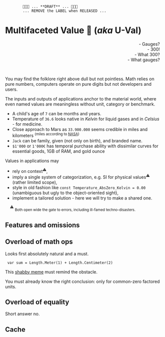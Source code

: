             🚧🚧🚧 ... **DRAFT** ... 🚧🚧🚧
            ... REMOVE the LABEL when RELEASED ...
# Multifaceted Value :diamond_shape_with_a_dot_inside: (_aka_ **U-Val**)

<div dir="rtl">?Gauges&nbsp;-</div>
<div dir="rtl">!300&nbsp;-</div>
<div dir="rtl">?What 300&nbsp;-</div>
<div dir="rtl">?What gauges&nbsp;-</div>
<p>&nbsp;</p>

 You may find the folklore right above dull but not pointless. Math relies on pure numbers, computers operate on pure digits but not developers and users.  
 
 The inputs and outputs of applications anchor to the material world, where even named values are meaningless without unit, category or benchmark. 

- A child's age of `7` can be months and years.
- Temperature of `36.6` looks native in _Kelvin_ for liquid gases and in _Celsius_ - for medicine.
- Close approach to Mars as `33.900.000` seems credible in miles and kilometers <sup>(miles according to [NASA](https://mars.nasa.gov/all-about-mars/night-sky/close-approach/))</sup>
- `Jack` can be family, given (not only on birth), and branded name.
- `$1'000` or `1'000€` has temporal purchase ability with dissimilar curves for essential goods, 1GB of RAM, and gold ounce

Values in applications may

 - rely on context<sup>:warning:</sup>,
 - imply a single system of categorization, e.g. SI for physical values<sup>:warning:</sup> (rather limited scope),
 - style in old fashion like `const Temperature_AbsZero_Kelvin = 0.00` (unambiguous but ugly to the object-oriented sight),
 - implement a tailored solution - here we will try to make a shared one.

&nbsp;&nbsp;&nbsp;&nbsp;<sup>:warning:</sup>&nbsp;<sub>Both open wide the gate to errors, including ill-famed techno-disasters.</sub>

## Features and omissions

## Overload of math ops

Looks first absolutely natural and a must.

``` var sum = Length.Meter(1) + Length.Centimeter(2)```

This [shabby meme](https://github.com/Kyriosity/read-write/blob/main/readme%2B/pencraft/readme%2B/_rsc/_img/memes/CalmDown_0Cplus0Cis64F.jpg) must remind the obstacle. 
 
You must already know the right conclusion: only for common-zero factored units.

## Overload of equality

Short answer no.

## Cache
